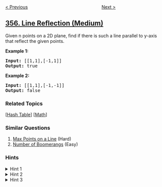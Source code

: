 <!--|This file generated by command(leetcode description); DO NOT EDIT.    |-->
<!--+----------------------------------------------------------------------+-->
<!--|@author    openset <openset.wang@gmail.com>                           |-->
<!--|@link      https://github.com/openset                                 |-->
<!--|@home      https://github.com/openset/leetcode                        |-->
<!--+----------------------------------------------------------------------+-->

[< Previous](https://github.com/openset/leetcode/tree/master/problems/design-twitter "Design Twitter")
　　　　　　　　　　　　　　　　
[Next >](https://github.com/openset/leetcode/tree/master/problems/count-numbers-with-unique-digits "Count Numbers with Unique Digits")

## [356. Line Reflection (Medium)](https://leetcode.com/problems/line-reflection "直线镜像")

<p>Given n points on a 2D plane, find if there is such a line parallel to y-axis that reflect the given points.</p>

<p><strong>Example 1:</strong></p>

<pre>
<strong>Input: </strong><span id="example-input-1-1">[[1,1],[-1,1]]</span>
<strong>Output: </strong><span id="example-output-1">true</span>
</pre>

<div>
<p><strong>Example 2:</strong></p>

<pre>
<strong>Input: </strong><span id="example-input-2-1">[[1,1],[-1,-1]]</span>
<strong>Output: </strong><span id="example-output-2">false</span></pre>

### Related Topics
  [[Hash Table](https://github.com/openset/leetcode/tree/master/tag/hash-table/README.md)]
  [[Math](https://github.com/openset/leetcode/tree/master/tag/math/README.md)]

### Similar Questions
  1. [Max Points on a Line](https://github.com/openset/leetcode/tree/master/problems/max-points-on-a-line) (Hard)
  1. [Number of Boomerangs](https://github.com/openset/leetcode/tree/master/problems/number-of-boomerangs) (Easy)

### Hints
<details>
<summary>Hint 1</summary>
Find the smallest and largest x-value for all points.
</details>

<details>
<summary>Hint 2</summary>
If there is a line then it should be at y = (minX + maxX) / 2.
</details>

<details>
<summary>Hint 3</summary>
For each point, make sure that it has a reflected point in the opposite side.
</details>
